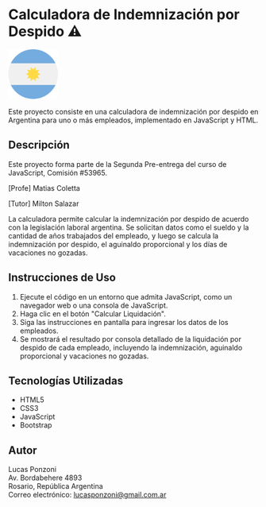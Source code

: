 # Calculadora de Indemnización por Despido ⚠️

<img src="./img/argentina_globe.png" alt="Bandera Argentina" style="width: 100px; height: auto;">

Este proyecto consiste en una calculadora de indemnización por despido en Argentina para uno o más empleados, implementado en JavaScript y HTML.

## Descripción

Este proyecto forma parte de la Segunda Pre-entrega del curso de JavaScript, Comisión #53965.

[Profe] Matias Coletta

[Tutor] Milton Salazar

La calculadora permite calcular la indemnización por despido de acuerdo con la legislación laboral argentina. Se solicitan datos como el sueldo y la cantidad de años trabajados del empleado, y luego se calcula la indemnización por despido, el aguinaldo proporcional y los días de vacaciones no gozadas.

## Instrucciones de Uso

1. Ejecute el código en un entorno que admita JavaScript, como un navegador web o una consola de JavaScript.
2. Haga clic en el botón "Calcular Liquidación".
3. Siga las instrucciones en pantalla para ingresar los datos de los empleados.
4. Se mostrará el resultado por consola detallado de la liquidación por despido de cada empleado, incluyendo la indemnización, aguinaldo proporcional y vacaciones no gozadas.

## Tecnologías Utilizadas

- HTML5
- CSS3
- JavaScript
- Bootstrap

## Autor

Lucas Ponzoni  
Av. Bordabehere 4893  
Rosario, República Argentina  
Correo electrónico: lucasponzoni@gmail.com.ar
